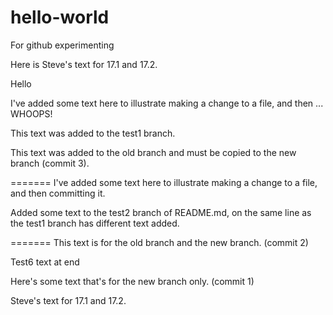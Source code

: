 # hello-world
For github experimenting

Here is Steve's text for 17.1 and 17.2.

Hello

I've added some text here to illustrate making a change to a file, and then ... WHOOPS!

This text was added to the test1 branch.

This text was added to the old branch and must be copied to the new branch (commit 3).

=======
I've added some text here to illustrate making a change to a file, and then committing it.

Added some text to the test2 branch of README.md, on the same line as the test1 branch has different text added.

=======
This text is for the old branch and the new branch. (commit 2)

Test6 text at end

Here's some text that's for the new branch only. (commit 1)

Steve's text for 17.1 and 17.2.